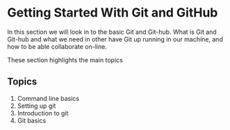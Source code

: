 # Getting Started With Git and GitHub

In this section we will look in to the basic Git and Git-hub. What is Git and Git-hub and what we need in other have Git up running in our machine, and how to be able collaborate on-line.



These section highlights the main topics 



## Topics

1. Command line basics
2. Setting up git
3. Introduction to git
4. Git basics



## 

